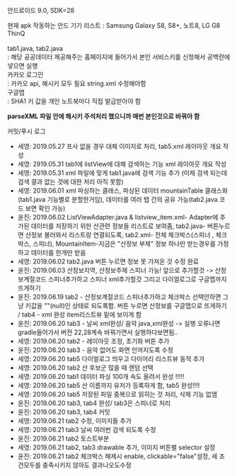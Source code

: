 안드로이드 9.0, SDK=28

현재 apk 작동하는 안드 기기 리스트
: Samsung Galaxy S8, S8+, 노트8, LG G8 ThinQ
<br><br>
tab1.java, tab2.java <br>
: 해당 공공데이터 제공해주는 홈페이지에 들어가서 본인 서비스키를 신청해서 공백란에 넣으면 실행<br>
카카오 로그인<br>
: 카카오 api, 해시키 모두 필요 string.xml 수정해야함<br>
구글맵<br>
: SHA1 키 값을 개인 노트북마다 직접 발급받아야 함

**parseXML 파일 안에 해시키 주석처리 했으니까 매번 본인것으로 바꿔야 함**

커밋/푸시 로그
- 세영: 2019.05.27 프사 없을 경우 대체 이미지로 처리, tab5.xml 레이아웃 개요 작성
- 세영: 2919.05.31 tab1에 listView에 대해 검색하는 기능 xml 레이아웃 개요 작성 
- 세영: 2019.05.31 xml 파일에 맞게 tab1.java에 검색 기능 추가 (이제 검색 되는데 검색 결과 없는 것에 대한 처리 아직 못함)
- 세영: 2019.06.01 xml 파싱하는 클래스, 파싱된 데이터 mountainTable 클래스화 (tab1.java 기능별로 분할한거임), 데이터를 여러 탭 간의 공유 가능(tab2.java 코드 보면 확인 가능)
- 윤진: 2019.06.02 ListViewAdapter.java & listview_item.xml-  Adapter에 추가된 데이터를 저장하기 위한 산관련 정보들 리스트로 보여줌, tab2.java- 버튼누르면 산정보 불러와서 리스트랑 연결되도록, tab2.xml- 전체 체크박스(스피너 , 체크박스, 스피너), MountainItem-지금은 "산정보 부제" 정보 하나만 받는경우를 가정하고 데이터를 한개만 받음
- 세영: 2019.06.02 tab2.java 버튼 누르면 정보 못 가져온 것 수정 완료 
- 윤진: 2019.06.03 산정보지역, 산정보주제 스피너 가능! 앞으로 추가할것 -> 산정보계절코드 스피너추가하고 스피너 xml추가할것
그리고 다이얼로그로 구글맵까지 뜨게하기
- 윤진: 2019.06.19 tab2 - 산정보계절코드 스피너추가하고 체크박스 선택안하면 그냥 키값을 ""(null)인 상태로 되도록함.
    버튼 누르면 산정보를 구글맵으로 뜨게하기 / tab4 - xml 완성 item리스트뷰 밑에 보이게 함
- 윤진: 2019.06.20 tab3 - 날씨 xml완성/ 음악 java,xml완성 -> 실행 오류나면 gradle들어가서 버전 22,28계속 바꿔가면서 실행하다보면됨..
- 세영: 2019.06.20 tab2 - 레이아웃 조정, 초기화 버튼 추가 
- 윤진: 2019.06.20 tab3 - 음악 없어도 화면 안꺼지도록 수정
- 세영: 2019.06.20 tab5 다이얼로그 띄우고 다이어리 리스트뷰 동적 추가  
- 세영: 2019.06.20 tab2 산 후보군 많을 때 랜덤 선택 
- 세영: 2019.06.20 tab1 데이터 파싱 100개 속도 올려서 완성 !!!!!
- 세영: 2019.06.20 tab5 산 이름까지 유저가 등록하게 함, tab5 완성!!!!
- 세영: 2019.06.20 tab5 저장된 파일 중복으로 읽히는 것 처리, 삭제 기능 없앰 
- 윤진: 2019.06.20 tab3, tab4 완성/ tab3은 스피너로 처리
- 윤진: 2019.06.20 tab3, tab4 커밋
- 세영: 2019.06.21 tab2 수정, 이미지들 추가 
- 세영: 2019.06.21 tab3 날씨 여러번 검색 되도록 수정 
- 윤진: 2019.06.21 tab2 토스트부분 
- 세영: 2019.06.21 tab2, tab3 drawable 추가, 이미지 버튼별 selector 설정 
- 윤진: 2019.06.21 tab2 체크박스 해제시 enable, clickable="false"설정, 세 조건모두를 충족시키지 않아도 결과나오도수정
